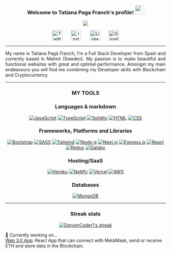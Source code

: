 <h3 align="center">
  Welcome to Tatiana Paga Franch's profile!
  <img src="https://media.giphy.com/media/hvRJCLFzcasrR4ia7z/giphy.gif" width="28">
</h3>

<!-- Typing SVG by DenverCoder1 - https://github.com/DenverCoder1/readme-typing-svg -->
<p align="center">
  <a href="https://github.com/DenverCoder1/readme-typing-svg"><img src="https://readme-typing-svg.herokuapp.com?color=1DF7B7&center=true&vCenter=true&lines=Full+Stack+Developer;Blockchain+Addict"></a>
</p>

<!-- Social icons section -->
<p align="center">
  <a href="https://twitter.com/tatfranch"><img width="32px" alt="Twitter" title="Twitter" src="https://cdn4.iconfinder.com/data/icons/social-media-2273/64/social_media_network_online_twitter_communicaiton-1024.png"/></a>
  &#8287;&#8287;&#8287;&#8287;&#8287;
  <a href="https://www.instagram.com/tat_franch/"><img width="32px" alt="Instagram" src="https://cdn4.iconfinder.com/data/icons/social-media-2273/64/social_media_network_online_instagram_media-1024.png"/></a>
  &#8287;&#8287;&#8287;&#8287;&#8287;
  <a href="https://www.linkedin.com/in/tatiana-pag%C3%A0-franch-136800a1/?locale=en_US"><img width="32px" alt="Linkedin" src="https://cdn4.iconfinder.com/data/icons/social-media-2273/64/social_media_network_online_linkedin-1024.png"></a>
  &#8287;&#8287;&#8287;&#8287;&#8287;
  <a href="mailto:tatianapagafranch@gmail.com"><img width="32px" alt="Gmail" src="https://cdn4.iconfinder.com/data/icons/social-media-2273/64/social_media_network_online_gmail_google-1024.png"></a>
</p>
<hr />

<!-- Presentation -->

<p align="justify"> My name is Tatiana Pagà Franch, I'm a Full Stack Developer from Spain and currently based in Malmö (Sweden). My passion is to make beautiful and functional websites with great and optimal performance. Amongst my main endeavours you will find me combining my Developer skills with Blockchain and Cryptocurrency.</p>

<hr />

<h3 align="center"> MY TOOLS </h3>

<h3 align="center"> Languages & markdown </h3>
<p align="center">
    <a href="#"><img alt="JavaScript" src="https://img.shields.io/badge/JavaScript-F7DF1E.svg?logo=javascript&logoColor=black"></a>
    <a href="#"><img alt="TypeScript" src="https://img.shields.io/badge/TypeScript-007ACC.svg?logo=typescript&logoColor=white"></a>
    <a href="#"><img alt="Solidity" src="https://img.shields.io/badge/Solidity-%23363636.svg?style=flat&logo=solidity&logoColor=white"></a>    
    <a href="#"><img alt="HTML" src="https://img.shields.io/badge/HTML-E34F26.svg?logo=html5&logoColor=white"></a>
    <a href="#"><img alt="CSS" src="https://img.shields.io/badge/CSS-1572B6.svg?logo=css3&logoColor=white"></a>
</p>

<h3 align="center"> Frameworks, Platforms and Libraries </h3>
<p align="center">
    <a href="#"><img alt="Bootstrap" src="https://img.shields.io/badge/Bootstrap-7952B3.svg?logo=bootstrap&logoColor=white"></a>
    <a href="#"><img alt="SASS" src="https://img.shields.io/badge/Sass-hotpink.svg?logo=SASS&logoColor=white"></a>
    <a href="#"><img alt="Tailwind" src="https://img.shields.io/badge/tailwindcss-%2338B2AC.svg?style=flat&logo=tailwind-css&logoColor=white"></a>
    <a href="#"><img alt="Node.js" src="https://img.shields.io/badge/Node.js-43853D.svg?logo=node.js&logoColor=white"></a>
    <a href="#"><img alt="Next.js" src="https://img.shields.io/badge/Next-black?style=flat&logo=next.js&logoColor=white"></a>
    <a href="#"><img alt="Express.js" src="https://img.shields.io/badge/Express.js-404d59.svg?logo=express&logoColor=white"></a>
    <a href="#"><img alt="React" src="https://img.shields.io/badge/React-20232a.svg?logo=react&logoColor=%2361DAFB"></a>
    <a href="#"><img alt="Redux" src="https://img.shields.io/badge/redux-%23593d88.svg?style=flat&logo=redux&logoColor=white"></a>
    <a href="#"><img alt="Gatsby" src="https://img.shields.io/badge/Gatsby-%23663399.svg?style=flat&logo=gatsby&logoColor=white"></a>
</p>

<h3 align="center"> Hosting/SaaS </h3>
<p align="center">
    <a href="#"><img alt="Heroku" src="https://img.shields.io/badge/Heroku-430098.svg?logo=heroku&logoColor=white"></a>
    <a href="#"><img alt="Netlify" src="https://img.shields.io/badge/netlify-%23000000.svg?style=flat&logo=netlify&logoColor=#00C7B7"></a>
    <a href="#"><img alt="Vercel" src="https://img.shields.io/badge/Vercel-000000.svg?logo=vercel&logoColor=white"></a>
    <a href="#"><img alt="AWS" src="https://img.shields.io/badge/AWS-%23FF9900.svg?style=flat&logo=amazon-aws&logoColor=white"></a>
</p>

<h3 align="center"> Databases </h3>
<p align="center">
    <a href="#"><img alt="MongoDB" src ="https://img.shields.io/badge/MongoDB-4ea94b.svg?logo=mongodb&logoColor=white"></a>
</p>

<hr />

<h3 align="center"> Streak stats </h3>
<!-- GitHub Readme Streak Stats - https://github.com/DenverCoder1/github-readme-streak-stats -->
<p align="center">
  <a href="https://github.com/tatfranch/github-readme-streak-stats">
    <img alt="DenverCoder1's streak" src="http://github-readme-streak-stats.herokuapp.com?user=tatfranch&theme=github-dark&hide_border=true&date_format=j%20M%5B%20Y%5D"/>
  </a>
</p>

🔭 Currently working on...<br />
  [Web 3.0 App](https://github.com/tatfranch/web3-app): React App that can connect with MetaMask, send or receive ETH and store data in the Blockchain.


<!--
**tatfranch/tatfranch** is a ✨ _special_ ✨ repository because its `README.md` (this file) appears on your GitHub profile.

Here are some ideas to get you started:

- 🔭 I’m currently working on ...
- 🌱 I’m currently learning ...
- 👯 I’m looking to collaborate on ...
- 🤔 I’m looking for help with ...
- 💬 Ask me about ...
- 📫 How to reach me: ...
- 😄 Pronouns: ...
- ⚡ Fun fact: ...
-->
